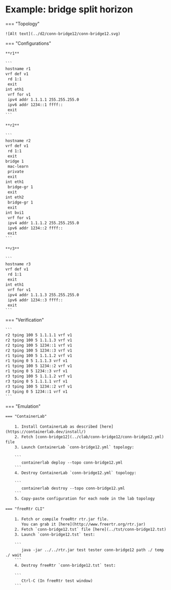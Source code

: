 # Example: bridge split horizon

=== "Topology"

    ![Alt text](../d2/conn-bridge12/conn-bridge12.svg)

=== "Configurations"

    **r1**

    ```
    hostname r1
    vrf def v1
     rd 1:1
     exit
    int eth1
     vrf for v1
     ipv4 addr 1.1.1.1 255.255.255.0
     ipv6 addr 1234::1 ffff::
     exit
    ```

    **r2**

    ```
    hostname r2
    vrf def v1
     rd 1:1
     exit
    bridge 1
     mac-learn
     private
     exit
    int eth1
     bridge-gr 1
     exit
    int eth2
     bridge-gr 1
     exit
    int bvi1
     vrf for v1
     ipv4 addr 1.1.1.2 255.255.255.0
     ipv6 addr 1234::2 ffff::
     exit
    ```

    **r3**

    ```
    hostname r3
    vrf def v1
     rd 1:1
     exit
    int eth1
     vrf for v1
     ipv4 addr 1.1.1.3 255.255.255.0
     ipv6 addr 1234::3 ffff::
     exit
    ```

=== "Verification"

    ```
    r2 tping 100 5 1.1.1.1 vrf v1
    r2 tping 100 5 1.1.1.3 vrf v1
    r2 tping 100 5 1234::1 vrf v1
    r2 tping 100 5 1234::3 vrf v1
    r1 tping 100 5 1.1.1.2 vrf v1
    r1 tping 0 5 1.1.1.3 vrf v1
    r1 tping 100 5 1234::2 vrf v1
    r1 tping 0 5 1234::3 vrf v1
    r3 tping 100 5 1.1.1.2 vrf v1
    r3 tping 0 5 1.1.1.1 vrf v1
    r3 tping 100 5 1234::2 vrf v1
    r3 tping 0 5 1234::1 vrf v1
    ```

=== "Emulation"

    === "ContainerLab"

        1. Install ContainerLab as described [here](https://containerlab.dev/install/)  
        2. Fetch [conn-bridge12](../clab/conn-bridge12/conn-bridge12.yml) file  
        3. Launch ContainerLab `conn-bridge12.yml` topology:  

        ```
           containerlab deploy --topo conn-bridge12.yml  
        ```
        4. Destroy ContainerLab `conn-bridge12.yml` topology:  

        ```
           containerlab destroy --topo conn-bridge12.yml  
        ```
        5. Copy-paste configuration for each node in the lab topology

    === "freeRtr CLI"

        1. Fetch or compile freeRtr rtr.jar file.  
           You can grab it [here](http://www.freertr.org/rtr.jar)  
        2. Fetch `conn-bridge12.tst` file [here](../tst/conn-bridge12.tst)  
        3. Launch `conn-bridge12.tst` test:  

        ```
           java -jar ../../rtr.jar test tester conn-bridge12 path ./ temp ./ wait
        ```
        4. Destroy freeRtr `conn-bridge12.tst` test:  

        ```
           Ctrl-C (In freeRtr test window)
        ```

